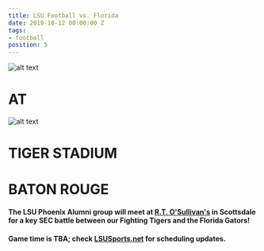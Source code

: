 ```yaml
---
title: LSU Football vs. Florida
date: 2019-10-12 00:00:00 Z
tags:
- football
position: 5
---
```


![alt text](https://lsu-phoenix-alumni.github.io/assets/img/FloridaGators.png "Florida Gators") 
# AT 
![alt text](https://lsu-phoenix-alumni.github.io/assets/img/LSUTigers.png "LSU Fighting Tigers") 

# TIGER STADIUM
# BATON ROUGE


#### The LSU Phoenix Alumni group will meet at **[R.T. O'Sullivan's](https://goo.gl/maps/3MjPdBhDfGWxt53HA)** in Scottsdale for a key SEC battle between our Fighting Tigers and the Florida Gators! 

#### Game time is TBA; check **[LSUSports.net](http://www.lsusports.net/SportSelect.dbml?SPID=2164&SPSID=27811&DB_OEM_ID=5200&_ga=2.61742444.1994479276.1565745145-1475237789.1565745143)** for scheduling updates.